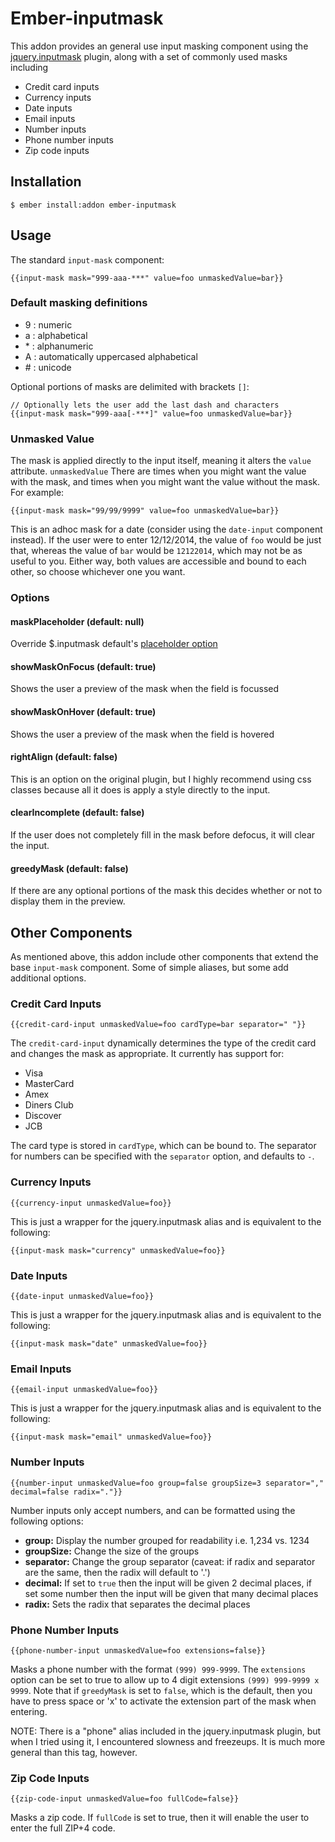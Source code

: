 # Ember-inputmask

This addon provides an general use input masking component using the
[jquery.inputmask](https://github.com/RobinHerbots/jquery.inputmask) plugin,
along with a set of commonly used masks including

* Credit card inputs
* Currency inputs
* Date inputs
* Email inputs
* Number inputs
* Phone number inputs
* Zip code inputs

## Installation

```
$ ember install:addon ember-inputmask
```

## Usage

The standard `input-mask` component:

```
{{input-mask mask="999-aaa-***" value=foo unmaskedValue=bar}}
```

### Default masking definitions

* 9 : numeric
* a : alphabetical
* \* : alphanumeric
* A : automatically uppercased alphabetical 
* \# : unicode

Optional portions of masks are delimited with brackets `[]`:

```
// Optionally lets the user add the last dash and characters
{{input-mask mask="999-aaa[-***]" value=foo unmaskedValue=bar}}
```

### Unmasked Value

The mask is applied directly to the input itself, meaning it alters the `value` 
attribute. `unmaskedValue` There are times when you might want the value with 
the mask, and times when you might want the value without the mask. For example:

```
{{input-mask mask="99/99/9999" value=foo unmaskedValue=bar}}
```

This is an adhoc mask for a date (consider using the `date-input` component 
instead). If the user were to enter 12/12/2014, the value of `foo` would be just 
that, whereas the value of `bar` would be `12122014`, which may not be as useful 
to you. Either way, both values are accessible and bound to each other, so 
choose whichever one you want.

### Options

#### maskPlaceholder (default: null)

Override $.inputmask default's [placeholder option](https://github.com/RobinHerbots/jquery.inputmask#placeholder-1)

#### showMaskOnFocus (default: true)

Shows the user a preview of the mask when the field is focussed

#### showMaskOnHover (default: true)

Shows the user a preview of the mask when the field is hovered

#### rightAlign (default: false)

This is an option on the original plugin, but I highly recommend using css 
classes because all it does is apply a style directly to the input.

#### clearIncomplete (default: false)

If the user does not completely fill in the mask before defocus, it will clear
the input.

#### greedyMask (default: false)

If there are any optional portions of the mask this decides whether or not to
display them in the preview.



## Other Components

As mentioned above, this addon include other components that extend the base
`input-mask` component. Some of simple aliases, but some add additional options.



### Credit Card Inputs

```
{{credit-card-input unmaskedValue=foo cardType=bar separator=" "}} 
```

The `credit-card-input` dynamically determines the type of the credit card and
changes the mask as appropriate. It currently has support for:

* Visa
* MasterCard
* Amex
* Diners Club
* Discover
* JCB

The card type is stored in `cardType`, which can be bound to. The separator for
numbers can be specified with the `separator` option, and defaults to `-`.



### Currency Inputs

```
{{currency-input unmaskedValue=foo}} 
```

This is just a wrapper for the jquery.inputmask alias and is equivalent to the 
following:

```
{{input-mask mask="currency" unmaskedValue=foo}}
```



### Date Inputs

```
{{date-input unmaskedValue=foo}} 
```

This is just a wrapper for the jquery.inputmask alias and is equivalent to the 
following:

```
{{input-mask mask="date" unmaskedValue=foo}}
```



### Email Inputs

```
{{email-input unmaskedValue=foo}} 
```

This is just a wrapper for the jquery.inputmask alias and is equivalent to the 
following:

```
{{input-mask mask="email" unmaskedValue=foo}}
```



### Number Inputs

```
{{number-input unmaskedValue=foo group=false groupSize=3 separator="," decimal=false radix="."}} 
```

Number inputs only accept numbers, and can be formatted using the following 
options:

* **group:** Display the number grouped for readability i.e. 1,234 vs. 1234
* **groupSize:** Change the size of the groups
* **separator:** Change the group separator (caveat: if radix and separator are
  the same, then the radix will default to '.')
* **decimal:** If set to `true` then the input will be given 2 decimal places, 
  if set some number then the input will be given that many decimal places
* **radix:** Sets the radix that separates the decimal places



### Phone Number Inputs

```
{{phone-number-input unmaskedValue=foo extensions=false}} 
```

Masks a phone number with the format `(999) 999-9999`. The `extensions` option
can be set to true to allow up to 4 digit extensions `(999) 999-9999 x 9999`.
Note that if `greedyMask` is set to `false`, which is the default, then you have
to press space or 'x' to activate the extension part of the mask when entering.

NOTE: There is a "phone" alias included in the jquery.inputmask plugin, but when
I tried using it, I encountered slowness and freezeups. It is much more general
than this tag, however.



### Zip Code Inputs

```
{{zip-code-input unmaskedValue=foo fullCode=false}} 
```

Masks a zip code. If `fullCode` is set to true, then it will enable the user
to enter the full ZIP+4 code.
